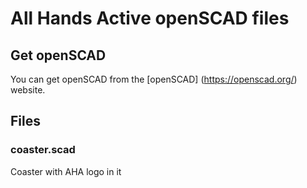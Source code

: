 # All Hands Active openSCAD files

## Get openSCAD
You can get openSCAD from the [openSCAD] (https://openscad.org/) website.

## Files

### coaster.scad
Coaster with AHA logo in it
